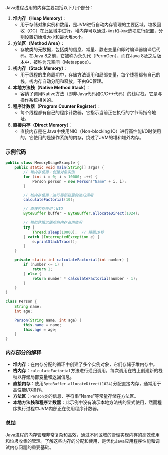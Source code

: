 Java进程占用的内存主要包括以下几个部分：

1. **堆内存（Heap Memory）**：
    - 用于存储对象实例和数组，是JVM进行自动内存管理的主要区域。垃圾回收（GC）在此区域中进行。堆内存可以通过`-Xms`和`-Xmx`选项进行配置，分别设置初始堆大小和最大堆大小。
2. **方法区（Method Area）**：
    - 存放类的元数据，包括类的信息、常量、静态变量和即时编译器编译后代码。在Java 8之前，它被称为永久代（PermGen），而在Java 8及之后版本中，被称为元空间（Metaspace）。
3. **栈内存（Stack Memory）**：
    - 用于线程的生命周期中，存储方法调用和局部变量，每个线程都有自己的栈。栈内存自动分配和释放，不由GC管理。
4. **本地方法栈（Native Method Stack）**：
    - 容纳了调用Native方法（即非Java代码如C/C++代码）的线程栈，它是与操作系统相关的。
5. **程序计数器（Program Counter Register）**：
    - 每个线程都有自己的程序计数器，它指示当前正在执行的字节码指令地址。
6. **直接内存（Direct Memory）**：
    - 直接内存是在Java中使用NIO（Non-blocking IO）进行高性能I/O时使用的。它使用的是操作系统的内存，绕过了JVM的堆和堆外内存。

### 示例代码

```java
public class MemoryUsageExample {  
    public static void main(String[] args) {  
        // 堆内存使用：创建对象实例  
        for (int i = 0; i < 10000; i++) {  
            Person person = new Person("Name" + i, i);  
        }  

        // 栈内存使用：进行局部变量的递归调用  
        calculateFactorial(10);  

        // 直接内存使用：NIO  
        ByteBuffer buffer = ByteBuffer.allocateDirect(1024);  

        // 模拟休眠以便观察内存占用情况  
        try {  
            Thread.sleep(10000);  // 睡眠10秒  
        } catch (InterruptedException e) {  
            e.printStackTrace();  
        }  
    }  

    private static int calculateFactorial(int number) {  
        if (number <= 1) {  
            return 1;  
        } else {  
            return number * calculateFactorial(number - 1);  
        }  
    }  
}  

class Person {  
    String name;  
    int age;  

    Person(String name, int age) {  
        this.name = name;  
        this.age = age;  
    }  
}
```

### 内存部分的解释

- **堆内存**：在内存分配的循环中创建了多个实例对象，它们存储于堆内存中。
- **栈内存**：`calculateFactorial`方法进行递归调用，每次调用在栈上创建新的栈帧以存储局部变量和返回信息。
- **直接内存**：使用`ByteBuffer.allocateDirect(1024)`分配直接内存，通常用于高性能I/O操作。
- **方法区**：`Person`类的信息、字符串“Name”等常量存储在方法区。
- **本地方法栈和程序计数器**：此示例中没有演示本地方法栈的显式使用，然而程序执行过程中JVM内部正在使用程序计数器。

### 总结

Java进程的内存管理非常复杂和高效，通过不同区域的管理实现内存的高效使用和垃圾收集的管理。了解这些内存的分配和使用，是优化Java应用程序性能和调试内存问题的重要基础。
